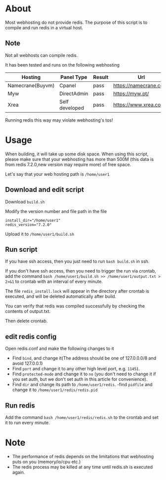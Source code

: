 # About
Most webhosting do not provide redis.
The purpose of this script is to compile and run redis in a virtual host.

## Note
Not all webhosts can compile redis.

It has been tested and runs on the following webhosting

|Hosting|Panel Type|Result|Url|
|-|-|-|-|
|Namecrane(Buyvm)|Cpanel|pass|https://namecrane.com/|
|Myw|DirectAdmin|pass|https://myw.pt/|
|Xrea|Self developed|pass|https://www.xrea.com/|

Running redis this way may violate webhosting's tos!

# Usage

When building, it will take up some disk space.
When using this script, please make sure that your webhosting has more than 500M (this data is from redis 7.2.0,new version may require more) of free space.

Let's say that your web hosting path is `/home/user1`

## Download and edit script

Download `build.sh`

Modify the version number and file path in the file
```
install_dir="/home/user1"
redis_version="7.2.0"
```
Upload it to `/home/user1/build.sh`

## Run script

If you have ssh access, then you just need to run `bash build.sh` in ssh.

If you don't have ssh access, then you need to trigger the run via crontab, add the command `bash /home/user1/build.sh >> /home/user1/output.txt > 2>&1` to crontab with an interval of every minute.

The file `redis_install.lock` will appear in the directory after crontab is executed, and will be deleted automatically after build.

You can verify that redis was compiled successfully by checking the contents of output.txt.

Then delete crontab.

## edit redis config

Open redis.conf and make the following changes to it

 - Find `bind`, and change it(The address should be one of 127.0.0.0/8 and avoid 127.0.0.1)
 - Find `port` and change it to any other high level port, e.g. `11451`.
 - Find `protected-mode` and change it to `no` (you don't need to change it if you set auth, but we don't set auth in this article for convenience).
 - Find `dir` and change its path to `/home/user1/redis`.
 -find `pidfile` and change it to `/home/user1/redis/redis.pid`

## Run redis

Add the command `bash /home/user1/redis/redis.sh` to the crontab and set it to run every minute.

# Note

 - The performance of redis depends on the limitations that webhosting puts on you (memory/io/cpu etc.)
 - The redis process may be killed at any time until redis.sh is executed again.

 
